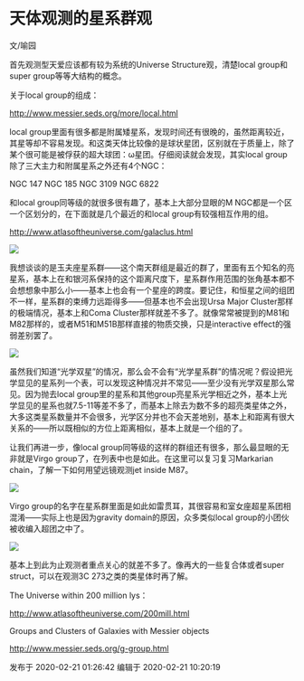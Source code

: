 # 天体观测的星系群观

文/喻园

首先观测型天爱应该都有较为系统的Universe Structure观，清楚local group和super group等等大结构的概念。

关于local group的组成：

<http://www.messier.seds.org/more/local.html>

local
group里面有很多都是附属矮星系，发现时间还有很晚的，虽然距离较近，其星等却不容易发现。和这类天体比较像的是球状星团，区别就在于质量上，除了某个很可能是被俘获的超大球团：ω星团。仔细阅读就会发现，其实local
group除了三大主力和附属星系之外还有4个NGC：

NGC 147 NGC 185 NGC 3109 NGC 6822

和local group同等级的就很多很有趣了，基本上大部分显眼的M NGC都是一个区一个区划分的，在下面就是几个最近的和local
group有较强相互作用的组。

<http://www.atlasoftheuniverse.com/galaclus.html>

  

![](https://pic1.zhimg.com/v2-48d9e0518c8a160415d54d070a817a16_720w.jpg?source=d16d100b)

  

  

我想谈谈的是玉夫座星系群——这个南天群组是最近的群了，里面有五个知名的亮星系，基本上在和银河系保持的这个距离尺度下，星系群作用范围的张角基本都不会想想象中那么小——基本上也会有一个星座的跨度。要记住，和恒星之间的组团不一样，星系群的束缚力远距得多——但基本也不会出现Ursa
Major Cluster那样的极端情况，基本上和Coma
Cluster那样就差不多了。就像常常被提到的M81和M82那样的，或者M51和M51B那样直接的物质交换，只是interactive
effect的强弱差别罢了。

  

![](https://pic2.zhimg.com/v2-be9a9f3aae28937fe4829bfecc2548b0_720w.jpg?source=d16d100b)

  

  

虽然我们知道“光学双星”的情况，那么会不会有“光学星系群”的情况呢？假设把光学显见的星系列一个表，可以发现这种情况并不常见——至少没有光学双星那么常见。因为抛去local
group里的星系和其他group亮星系光学相近之外，基本上光学显见的星系也就7.5-11等差不多了，而基本上除去为数不多的超亮类星体之外，大多这类星系数量并不会很多，光学区分并也不会天差地别，基本上和距离有很大关系的——所以既相似的方位上距离相似，基本上就是一个组的了。

让我们再进一步，像local group同等级的这样的群组还有很多，那么最显眼的无非就是Virgo
group了，在列表中也是如此。在这里可以复习复习Markarian chain，了解一下如何用望远镜观测jet inside M87。

  

![](https://pic2.zhimg.com/v2-378e7416e6dd705f705c3222ec669f11_720w.jpg?source=d16d100b)

  

  

Virgo group的名字在星系群里面是如此如雷贯耳，其很容易和室女座超星系团相混淆——实际上也是因为gravity
domain的原因，众多类似local group的小团伙被收编入超团之中了。

  

![](https://pica.zhimg.com/v2-9dcc8f618efb5626751328053b1d8f9d_720w.jpg?source=d16d100b)

  

  

基本上到此为止观测者重点关心的就差不多了。像再大的一些复合体或者super struct，可以在观测3C 273之类的类星体时再了解。

The Universe within 200 million lys：

<http://www.atlasoftheuniverse.com/200mill.html>

Groups and Clusters of Galaxies with Messier objects

<http://www.messier.seds.org/g-group.html>

发布于 2020-02-21 01:26:42 编辑于 2020-02-21 10:20:19

